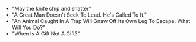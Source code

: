 * "May the knife chip and shatter"
* "A Great Man Doesn't Seek To Lead. He's Called To It."
* "An Animal Caught In A Trap Will Gnaw Off Its Own Leg To Escape.  What Will You Do?"
* "When Is A Gift Not A Gift?"
